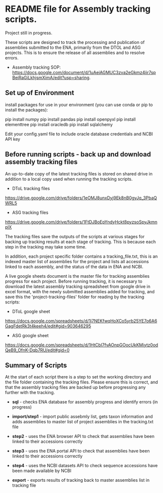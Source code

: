 README file for Assembly tracking scripts.
=========================================

Project still in progress.

These scripts are designed to track the processing and publication of assemblies submitted to the ENA, primarily from the DTOL and ASG projects.
This is to ensure the release of all assemblies and to resolve errors.

- Assembly tracking SOP: https://docs.google.com/document/d/1uAeiAGMUC3zva2eGkmz4iir7spBeiRaGiLkhjsmXimA/edit?usp=sharing.

Set up of Environment
---------------------
install packages for use in your environment (you can use conda or pip to install the packages):

pip install numpy
pip install pandas
pip install openpyxl
pip install elementtree
pip install oracledb
pip install sqlalchemy

Edit your config.yaml file to include oracle database credentials and NCBI API key

Before running scripts - back up and download assembly tracking files
--------------------------------------------
An up-to-date copy of the latest tracking files is stored on shared drive in addition to a local copy used when running
the tracking scripts.

- DToL tracking files

https://drive.google.com/drive/folders/1eOMJ8unxDyj9Ek8nB0gyJq_3PbaQWRL5
- ASG tracking files

https://drive.google.com/drive/folders/1FtDJBoEpYndyHckt8pyzsoSpyJkmnplX

The tracking files save the outputs of the scripts at various stages for backing up tracking results at each stage of 
tracking. This is because each step in the tracking may take some time.

In addition, each project specific folder contains a tracking_file.txt, this is an indexed master list of assemblies for 
the project and lists all accessions linked to each assembly, and the status of the data in ENA and NCBI.

A live google sheets document is the master file for tracking assemblies progress for each project. Before running tracking,
it is necessary to download the latest assembly tracking spreadsheet from google drive in excel format, with the newly
submitted assemblies added for tracking, and save this the 'project-tracking-files' folder for reading by the tracking scripts:

- DToL google sheet

https://docs.google.com/spreadsheets/d/1j7NEKfwqHoXCo5yrb25YE7o6A6GagFdetRk3t4keeh4/edit#gid=903646295
- ASG google sheet

https://docs.google.com/spreadsheets/d/1HtCbI7fvAOnpGOocUkKMiytz0odQeB9_OfnK-Dqb7RU/edit#gid=0

Summary of Scripts
-------------------
At the start of each script there is a step to set the working directory and the file folder containing the tracking 
files. Please ensure this is correct, and that the assembly tracking files are backed up before progressing any further 
with the tracking.

- **sql** - checks ENA database for assembly progress and identify errors (in progress)

- **import/step1** - import public assebmly list, gets taxon information and adds assemblies to master list of project assemblies 
in the tracking.txt file

- **step2** - uses the ENA browser API to check that assemblies have been linked to their accessions correctly

- **step3** - uses the ENA portal API to check that assemblies have been linked to their accessions correctly

- **step4** - uses the NCBI datasets API to check sequence accessions have been made available by NCBI

- **export** - exports results of tracking back to master assemblies list in tracking file




 
